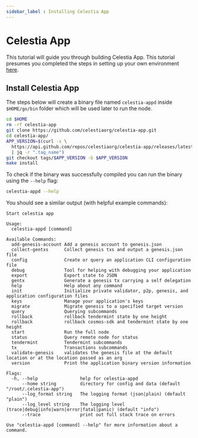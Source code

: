 ```yaml
---
sidebar_label : Installing Celestia App
---
```


# Celestia App
<!-- markdownlint-disable MD013 -->

This tutorial will guide you through building Celestia App. This
tutorial presumes you completed the steps in setting up your
own environment [here](./environment.md).

## Install Celestia App

The steps below will create a binary file named `celestia-appd`
inside `$HOME/go/bin` folder which will be used later to run the node.

```sh
cd $HOME
rm -rf celestia-app
git clone https://github.com/celestiaorg/celestia-app.git
cd celestia-app/
APP_VERSION=$(curl -s \
  https://api.github.com/repos/celestiaorg/celestia-app/releases/latest \
  | jq -r ".tag_name")
git checkout tags/$APP_VERSION -b $APP_VERSION
make install
```

To check if the binary was successfully compiled you can run the binary
using the `--help` flag:

```sh
celestia-appd --help
```

You should see a similar output (with helpful example commands):

```text
Start celestia app

Usage:
  celestia-appd [command]

Available Commands:
  add-genesis-account Add a genesis account to genesis.json
  collect-gentxs      Collect genesis txs and output a genesis.json file
  config              Create or query an application CLI configuration file
  debug               Tool for helping with debugging your application
  export              Export state to JSON
  gentx               Generate a genesis tx carrying a self delegation
  help                Help about any command
  init                Initialize private validator, p2p, genesis, and application configuration files
  keys                Manage your application's keys
  migrate             Migrate genesis to a specified target version
  query               Querying subcommands
  rollback            rollback tendermint state by one height
  rollback            rollback cosmos-sdk and tendermint state by one height
  start               Run the full node
  status              Query remote node for status
  tendermint          Tendermint subcommands
  tx                  Transactions subcommands
  validate-genesis    validates the genesis file at the default location or at the location passed as an arg
  version             Print the application binary version information

Flags:
  -h, --help                help for celestia-appd
      --home string         directory for config and data (default "/root/.celestia-app")
      --log_format string   The logging format (json|plain) (default "plain")
      --log_level string    The logging level (trace|debug|info|warn|error|fatal|panic) (default "info")
      --trace               print out full stack trace on errors

Use "celestia-appd [command] --help" for more information about a command.
```
